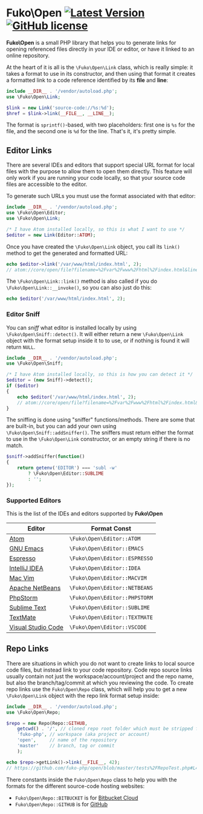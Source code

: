 # Fuko\\Open [![Latest Version](http://img.shields.io/packagist/v/fuko-php/open.svg)](https://packagist.org/packages/fuko-php/open) [![GitHub license](https://img.shields.io/github/license/fuko-php/open.svg)](https://github.com/fuko-php/open/blob/master/LICENSE)

**Fuko\\Open** is a small PHP library that helps you to generate links for
opening referenced files directly in your IDE or editor, or have it linked to
an online repository.

At the heart of it is all is the `\Fuko\Open\Link` class, which is really simple: it
takes a format to use in its constructor, and then using that format it creates a
formatted link to a code reference identified by its **file** and **line**:

```php
include __DIR__ . '/vendor/autoload.php';
use \Fuko\Open\Link;

$link = new Link('source-code://%s:%d');
$href = $link->link(__FILE__, __LINE__);
```

The format is `sprintf()`-based, with two placeholders: first one is `%s` for
the file, and the second one is `%d` for the line. That's it, it's pretty simple.

## Editor Links

There are several IDEs and editors that support special URL format for local
files with the purpose to allow them to open them directly. This feature will
only work if you are running your code locally, so that your source code files
are accessible to the editor.

To generate such URLs you must use the format associated with that editor:
```php
include __DIR__ . '/vendor/autoload.php';
use \Fuko\Open\Editor;
use \Fuko\Open\Link;

/* I have Atom installed locally, so this is what I want to use */
$editor = new Link(Editor::ATOM);
```
Once you have created the `\Fuko\Open\Link` object, you call its `link()` method
to get the generated and formatted URL:
```php
echo $editor->link('/var/www/html/index.html', 2);
// atom://core/open/file?filename=%2Fvar%2Fwww%2Fhtml%2Findex.html&line=2
```
The `\Fuko\Open\Link::link()` method is also called if you do `\Fuko\Open\Link::__invoke()`, so
you can also just do this:
```php
echo $editor('/var/www/html/index.html', 2);
```

### Editor Sniff

You can *sniff* what editor is installed locally by using `\Fuko\Open\Sniff::detect()`. It
will either return a new `\Fuko\Open\Link` object with the format setup inside it to to
use, or if nothing is found it will return `NULL`.

```php
include __DIR__ . '/vendor/autoload.php';
use \Fuko\Open\Sniff;

/* I have Atom installed locally, so this is how you can detect it */
$editor = (new Sniff)->detect();
if ($editor)
{
	echo $editor('/var/www/html/index.html', 2);
	// atom://core/open/file?filename=%2Fvar%2Fwww%2Fhtml%2Findex.html&line=2
}
```

The sniffing is done using "sniffer" functions/methods. There are some that are built-in,
but you can add your own using `\Fuko\Open\Sniff::addSniffer()`. The sniffers must
return either the format to use in the `\Fuko\Open\Link` constructor, or an empty string if
there is no match.

```php
$sniff->addSniffer(function()
{
	return getenv('EDITOR') === 'subl -w'
		? \Fuko\Open\Editor::SUBLIME
		: '';
});
```

### Supported Editors

This is the list of the IDEs and editors supported by **Fuko\\Open**

| Editor                                              | Format Const                  |
|-----------------------------------------------------|-------------------------------|
| [Atom](https://atom.io)                             | `\Fuko\Open\Editor::ATOM`     |
| [GNU Emacs](https://www.gnu.org/software/emacs)     | `\Fuko\Open\Editor::EMACS`    |
| [Espresso](https://www.espressoapp.com)             | `\Fuko\Open\Editor::ESPRESSO` |
| [IntelliJ IDEA](https://www.jetbrains.com/idea)     | `\Fuko\Open\Editor::IDEA`     |
| [Mac Vim](https://macvim-dev.github.io/macvim)      | `\Fuko\Open\Editor::MACVIM`   |
| [Apache NetBeans](https://netbeans.apache.org)      | `\Fuko\Open\Editor::NETBEANS` |
| [PhpStorm](https://www.jetbrains.com/phpstorm)      | `\Fuko\Open\Editor::PHPSTORM` |
| [Sublime Text](http://www.sublimetext.com)          | `\Fuko\Open\Editor::SUBLIME`  |
| [TextMate](https://macromates.com/manual/en)        | `\Fuko\Open\Editor::TEXTMATE` |
| [Visual Studio Code](https://code.visualstudio.com) | `\Fuko\Open\Editor::VSCODE`   |

## Repo Links

There are situations in which you do not want to create links to local source code files,
but instead link to your code repository. Code repo source links usually contain not
just the workspace/account/project and the repo name, but also the branch/tag/commit at
which you reviewing the code. To create repo links use the `Fuko\Open\Repo` class, which
will help you to get a new `\Fuko\Open\Link` object with the repo link format setup inside:

```php
include __DIR__ . '/vendor/autoload.php';
use \Fuko\Open\Repo;

$repo = new Repo(Repo::GITHUB,
	getcwd() . '/',	// cloned repo root folder which must be stripped from the link
	'fuko-php',	// workspace (aka project or account)
	'open',		// name of the repository
	'master'	// branch, tag or commit
	);

echo $repo->getLink()->link(__FILE__, 42);
// https://github.com/fuko-php/open/blob/master/tests%2FRepoTest.php#L42
```

There constants inside the `Fuko\Open\Repo` class to help you with the formats for
the different source-code hosting websites:

 - `Fuko\Open\Repo::BITBUCKET` is for [Bitbucket Cloud](https://bitbucket.org)
 - `Fuko\Open\Repo::GITHUB` is for [GitHub](https://github.com)
